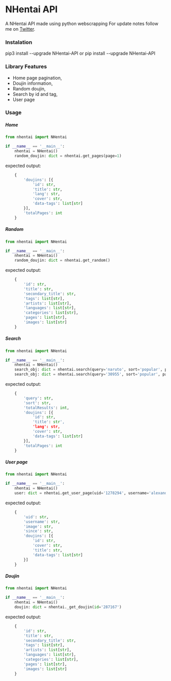 # NHentai API
A NHentai API made using python webscrapping
For update notes follow me on [Twitter](https://twitter.com/AlexandreSenpa1).

### Instalation
 pip3 install --upgrade NHentai-API or pip install --upgrade NHentai-API

### Library Features

- Home page pagination,
- Doujin information,
- Random doujin,
- Search by id and tag,
- User page

### Usage

##### Home

```python
from nhentai import NHentai

if __name__ == '__main__':
    nhentai = NHentai()
    random_doujin: dict = nhentai.get_pages(page=1)
```

expected output:
```python
    {
        'doujins': [{
            'id': str, 
            'title': str, 
            'lang': str, 
            'cover': str, 
            'data-tags': list[str]
        }], 
        'totalPages': int
    }
```

##### Random

```python
from nhentai import NHentai

if __name__ == '__main__':
    nhentai = NHentai()
    random_doujin: dict = nhentai.get_random()
```

expected output:
```python
    {
        'id': str, 
        'title': str, 
        'secondary_title': str, 
        'tags': list[str], 
        'artists': list[str], 
        'languages': list[str], 
        'categories': list[str], 
        'pages': list[str], 
        'images': list[str]
    }
```

##### Search

```python
from nhentai import NHentai

if __name__ == '__main__':
    nhentai = NHentai()
    search_obj: dict = nhentai.search(query='naruto', sort='popular', page=1)
    search_obj: dict = nhentai.search(query='30955', sort='popular', page=1)
```

expected output:
```python
    {
        'query': str, 
        'sort': str, 
        'totalResults': int, 
        'doujins': [{
            'id': str, 
            'title': str', 
            'lang': str, 
            'cover': str, 
            'data-tags': list[str]
        }], 
        'totalPages': int
    }
```

##### User page

```python
from nhentai import NHentai

if __name__ == '__main__':
    nhentai = NHentai()
    user: dict = nhentai.get_user_page(uid='1278294', username='alexandresenpai')
```

expected output:
```python
    {
        'uid': str, 
        'username': str, 
        'image': str, 
        'since': str, 
        'doujins': [{
            'id': str, 
            'cover': str, 
            'title': str, 
            'data-tags': list[str]
        }]
    }
```

##### Doujin

```python
from nhentai import NHentai

if __name__ == '__main__':
    nhentai = NHentai()
    doujin: dict = nhentai._get_doujin(id='287167')
```

expected output:
```python
    {
        'id': str, 
        'title': str, 
        'secondary_title': str, 
        'tags': list[str], 
        'artists': list[str], 
        'languages': list[str], 
        'categories': list[str], 
        'pages': list[str], 
        'images': list[str]
    }
```